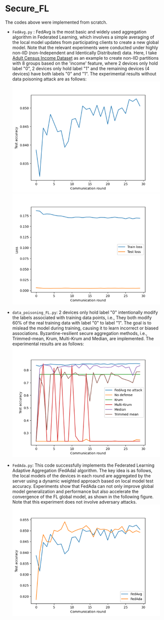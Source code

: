 # Secure_FL

The codes above were implemented from scratch.

- `FedAvg.py` : FedAvg is the most basic and widely used aggregation algorithm in Federated Learning, which involves a simple averaging of the local model updates from participating clients to create a new global model. Note that the relevant experiments were conducted under highly non-IID (non-Independent and Identically Distributed) data. Here, I take [Adult Census Income Dataset](https://www.kaggle.com/datasets/uciml/adult-census-income) as an example to create non-IID partitions with 8 groups based on the 'income' feature, where 2 devices only hold label "0", 2 devices only hold label "1" and the remaining devices (4 devices) have both labels "0" and "1". The experimental results without data poisoning attack are as follows:
  ![The global model accuracy of FedAvg algorithm.](https://github.com/jjzgeeks/Secure_FL/blob/main/readme_pics/FedAvg_global_model_accuracy_30_8.png)
   ![The train loss and test loss of FedAvg algorithm.](https://github.com/jjzgeeks/Secure_FL/blob/main/readme_pics/FedAvg_loss_30_8.png)


- `data_poisoning_FL.py`: 2 devices only hold label "0" intentionally modify the labels associated with training data points, i.e., They both modify 60% of the real training data with label "0" to label "1". The goal is to mislead the model during training, causing it to learn incorrect or biased associations. Byzantine-resilient secure aggregation methods, i.e., Trimmed-mean, Krum, Multi-Krum and Median, are implemented. The experimental results are as follows:
    ![The results of secure aggregation methods.](https://github.com/jjzgeeks/Secure_FL/blob/main/readme_pics/Secure_aggregation_results.png)


- `FedAda.py`: This code successfully implements the Federated Learning Adaptive Aggregation (FedAda) algorithm. The key idea is as follows, the local  models of the devices in each round are aggregated by the server using a dynamic weighted approach based on local model test accuracy. Experiments show that FedAda can not only improve global model generalization and performance but also accelerate the convergence of the FL global model, as shown in the following figure. Note that this experiment does not involve adversary attacks.
   ![FedAda vs FedAvg.](https://github.com/jjzgeeks/Secure_FL/blob/main/readme_pics/FedAda_vs_FedAvg.png)
